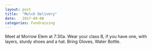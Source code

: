 ```yaml
---
layout: post
title:  "Mulch Delivery"
date:   2017-04-08
categories: Fundraising
---
```

Meet at Morrow Elem at 7:30a.  Wear your class B, if you have one, with layers, sturdy shoes and a hat.  Bring Gloves, Water Bottle.
